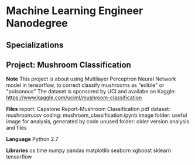 # Machine Learning Engineer Nanodegree
## Specializations
## Project: Mushroom Classification

**Note**
This project is about using Multilayer Perceptron Neural Network model in tensorflow, 
to correct classify mushrooms as "edible" or "poisonous"
The dataset is sponsored by UCI and availabe on Kaggle: https://www.kaggle.com/uciml/mushroom-classification

**Files**
report: Capstone Report-Mushroom Classification.pdf
dataset: mushroom.csv
coding: mushroom_classification.ipynb
image folder: useful image for analysis, generated by code
unused folder: older version analysis and files


**Language**
Python 2.7

**Libraries**
os
time
numpy
pandas
matplotlib
seaborn
xgboost
sklearn
tensorflow